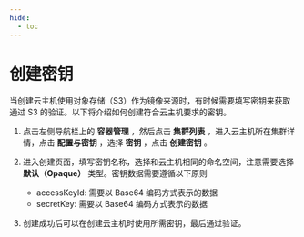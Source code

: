 ```yaml
---
hide:
  - toc
---
```


# 创建密钥

当创建云主机使用对象存储（S3）作为镜像来源时，有时候需要填写密钥来获取通过 S3 的验证。以下将介绍如何创建符合云主机要求的密钥。

1. 点击左侧导航栏上的 __容器管理__ ，然后点击 __集群列表__ ，进入云主机所在集群详情，点击 __配置与密钥__ ，选择 __密钥__ ，点击 __创建密钥__ 。



2. 进入创建页面，填写密钥名称，选择和云主机相同的命名空间，注意需要选择 __默认（Opaque）__ 类型。密钥数据需要遵循以下原则

    - accessKeyId: 需要以 Base64 编码方式表示的数据
    - secretKey: 需要以 Base64 编码方式表示的数据



3. 创建成功后可以在创建云主机时使用所需密钥，最后通过验证。


